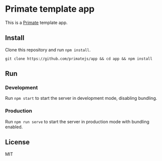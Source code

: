 # Primate template app

This is a [Primate][primate] template app.

## Install

Clone this repository and run `npm install`.

`git clone https://github.com/primatejs/app && cd app && npm install`

## Run

### Development

Run `npm start` to start the server in development mode, disabling bundling.

### Production

Run `npm run serve` to start the server in production mode with bundling
enabled.

## License

MIT

[primate]: https://github.com/primatejs/primate
